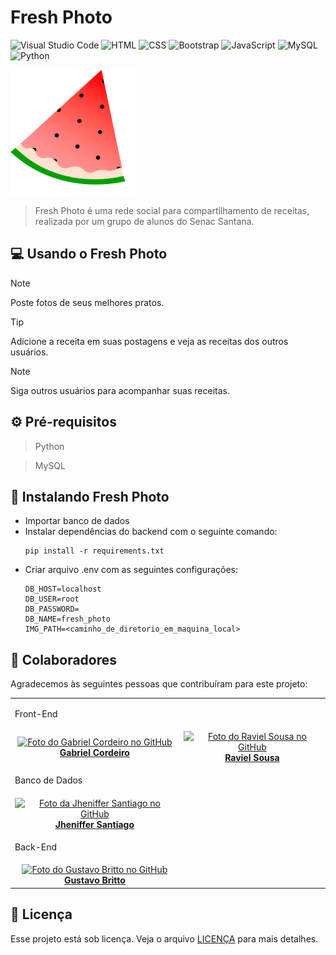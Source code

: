 # Fresh Photo

![Visual Studio Code](https://img.shields.io/badge/-Visual%20Studio%20Code-2B579A?style=for-the-badge&logo=visual-studio-code&logoColor=007ACC)
![HTML](https://img.shields.io/badge/HTML5-E34F26?style=for-the-badge&logo=html5&logoColor=white)
![CSS](https://img.shields.io/badge/CSS3-1572B6?style=for-the-badge&logo=css3&logoColor=white)
![Bootstrap](https://img.shields.io/badge/Bootstrap-563D7C?style=for-the-badge&logo=bootstrap&logoColor=white)
![JavaScript](https://img.shields.io/badge/JavaScript-F7DF1E?style=for-the-badge&logo=javascript&logoColor=black)
![MySQL](https://img.shields.io/badge/MySQL-0078D4?style=for-the-badge&logo=mysql&logoColor=EF9600)
![Python](https://img.shields.io/badge/Python-14354C?style=for-the-badge&logo=python&logoColor=white)

<img src='frontend/assets/img_logo.svg' alt='logo do Fresh Photo' width='200em'>

> Fresh Photo é uma rede social para compartilhamento de receitas, realizada por um grupo de alunos do Senac Santana.

## 💻 Usando o Fresh Photo

> [!NOTE]
> Poste fotos de seus melhores pratos.

> [!TIP]
> Adicione a receita em suas postagens e veja as receitas dos outros usuários.

> [!NOTE]
> Siga outros usuários para acompanhar suas receitas.

## ⚙️ Pré-requisitos

> Python

> MySQL

## 🚀 Instalando Fresh Photo

- Importar banco de dados
- Instalar dependências do backend com o seguinte comando:
    ```
    pip install -r requirements.txt
    ```
- Criar arquivo .env com as seguintes configurações:
    ```
    DB_HOST=localhost
    DB_USER=root
    DB_PASSWORD=
    DB_NAME=fresh_photo
    IMG_PATH=<caminho_de_diretorio_em_maquina_local>
    ```

## 🤝 Colaboradores

Agradecemos às seguintes pessoas que contribuíram para este projeto:

<table>
  <tr>
    <td colspan='5'>
      <p>Front-End</p>
    </td>
  </tr>
  <tr>
    <td align="center">
      <a href="https://github.com/GabrielFRCordeiro" title="GitHub do Gabriel Cordeiro">
        <img src="https://avatars.githubusercontent.com/u/120519526?v=4" width="100px;" alt="Foto do Gabriel Cordeiro no GitHub"/><br>
        <b>Gabriel Cordeiro</b>
      </a>
    </td>
    <td align="center">
      <a href="https://github.com/raviel-sousa" title="GitHub do Raviel Sousa">
        <img src="https://avatars.githubusercontent.com/u/174017223?v=4" width="100px;" alt="Foto do Raviel Sousa no GitHub"/><br>
        <b>Raviel Sousa</b>
      </a>
    </td>
  </tr>

  <tr>
    <td colspan='5'>
      <p>Banco de Dados</p>
    </td>
  </tr>
  <tr>
    <td align="center">
      <a href="https://github.com/JhenySantiag" title="GitHub da Jheniffer Santiago">
        <img src="https://avatars.githubusercontent.com/u/174111446?v=4" width="100px;" alt="Foto da Jheniffer Santiago no GitHub"/><br>
        <b>Jheniffer Santiago</b>
      </a>
    </td>
  </tr>

  <tr>
    <td colspan='5'>
      <p>Back-End</p>
    </td>
  </tr>
  <tr>
    <td align="center">
      <a href="https://github.com/Gustavo-Brito-Bechelli" title="GitHub do Gustavo Britto">
        <img src="https://avatars.githubusercontent.com/u/174015575?v=4" width="100px;" alt="Foto do Gustavo Britto no GitHub"/><br>
        <b>Gustavo Britto</b>
      </a>
    </td>
  </tr>

</table>

## 📝 Licença

Esse projeto está sob licença. Veja o arquivo [LICENÇA](LICENSE) para mais detalhes.
